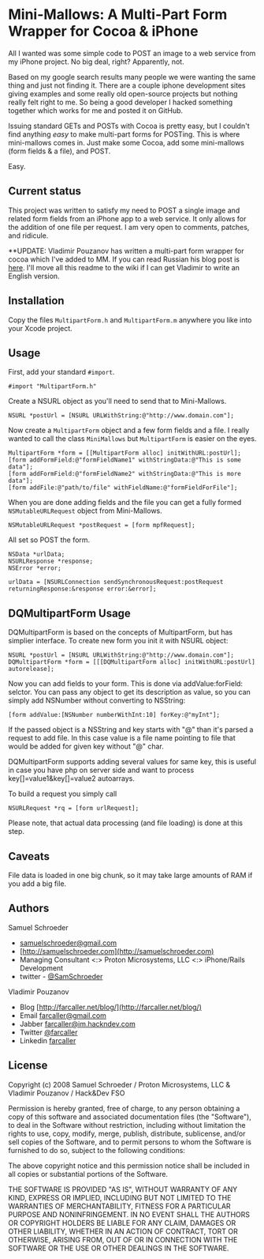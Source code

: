 # Mini-Mallows: A Multi-Part Form Wrapper for Cocoa & iPhone

All I wanted was some simple code to POST an image to a web service from my iPhone project.  No big deal, right?  Apparently, not.

Based on my google search results many people we were wanting the same thing and just not finding it.  There are a couple iphone
development sites giving examples and some really old open-source projects but nothing really felt right to me.  So being a good
developer I hacked something together which works for me and posted it on GitHub.

Issuing standard GETs and POSTs with Cocoa is pretty easy, but I couldn't find anything _easy_ to make multi-part forms for
POSTing.  This is where mini-mallows comes in.  Just make some Cocoa, add some mini-mallows (form fields & a file), and POST.

Easy.

## Current status

This project was written to satisfy my need to POST a single image and related form fields from an iPhone app to a web service.
It only allows for the addition of one file per request.  I am very open to comments, patches, and ridicule.

**UPDATE: Vladimir Pouzanov has written a multi-part form wrapper for cocoa which I've added to MM.  If you can read Russian his blog
post is [here](http://byteflow.hackndev.org/blog/index.php/2008/12/multipartform-data-%D0%B2-cocoa/).  I'll move all this readme to
the wiki if I can get Vladimir to write an English version.

## Installation

Copy the files `MultipartForm.h` and `MultipartForm.m` anywhere you like into your Xcode project.

## Usage

First, add your standard `#import`.

    #import "MultipartForm.h"

Create a NSURL object as you'll need to send that to Mini-Mallows.

    NSURL *postUrl = [NSURL URLWithString:@"http://www.domain.com"];
    
Now create a `MultipartForm` object and a few form fields and a file.  I really wanted to call the class `MiniMallows` but
`MultipartForm` is easier on the eyes.

    MultipartForm *form = [[MultipartForm alloc] initWithURL:postUrl];
    [form addFormField:@"formFieldName1" withStringData:@"This is some data"];
    [form addFormField:@"formFieldName2" withStringData:@"This is more data"];
    [form addFile:@"path/to/file" withFieldName:@"formFieldForFile"];
    
When you are done adding fields and the file you can get a fully formed `NSMutableURLRequest` object from Mini-Mallows.

    NSMutableURLRequest *postRequest = [form mpfRequest];

All set so POST the form.

    NSData *urlData;
    NSURLResponse *response;
    NSError *error;

    urlData = [NSURLConnection sendSynchronousRequest:postRequest returningResponse:&response error:&error];

## DQMultipartForm Usage

DQMultipartForm is based on the concepts of MultipartForm, but has simplier interface. To create new form you init it with NSURL object:

    NSURL *postUrl = [NSURL URLWithString:@"http://www.domain.com"];
    DQMultipartForm *form = [[[DQMultipartForm alloc] initWithURL:postUrl] autorelease];

Now you can add fields to your form. This is done via addValue:forField: selctor. You can pass any object to get its description as value, so you can simply add NSNumber without converting to NSString:

    [form addValue:[NSNumber numberWithInt:10] forKey:@"myInt"];

If the passed object is a NSString and key starts with "@" than it's parsed a request to add file. In this case value is a file name pointing to file that would be added for given key without "@" char.

DQMultipartForm supports adding several values for same key, this is useful in case you have php on server side and want to process key[]=value1&key[]=value2 autoarrays.

To build a request you simply call

    NSURLRequest *rq = [form urlRequest];

Please note, that actual data processing (and file loading) is done at this step.

## Caveats

File data is loaded in one big chunk, so it may take large amounts of RAM if you add a big file.

## Authors

Samuel Schroeder 

* samuelschroeder@gmail.com
* [http://samuelschroeder.com](http://samuelschroeder.com)
* Managing Consultant <:> Proton Microsystems, LLC <:> iPhone/Rails Development
* twitter - [@SamSchroeder](http://twitter.com/SamSchroeder)


Vladimir Pouzanov

* Blog	[http://farcaller.net/blog/](http://farcaller.net/blog/)
* Email	farcaller@gmail.com
* Jabber	farcaller@im.hackndev.com
* Twitter	[@farcaller](http://twitter.com/farcaller)
* Linkedin	[farcaller](http://www.linkedin.com/in/farcaller)

## License

Copyright (c) 2008 Samuel Schroeder / Proton Microsystems, LLC & Vladimir Pouzanov / Hack&Dev FSO

Permission is hereby granted, free of charge, to any person obtaining
a copy of this software and associated documentation files (the
"Software"), to deal in the Software without restriction, including
without limitation the rights to use, copy, modify, merge, publish,
distribute, sublicense, and/or sell copies of the Software, and to
permit persons to whom the Software is furnished to do so, subject to
the following conditions:

The above copyright notice and this permission notice shall be
included in all copies or substantial portions of the Software.

THE SOFTWARE IS PROVIDED "AS IS", WITHOUT WARRANTY OF ANY KIND,
EXPRESS OR IMPLIED, INCLUDING BUT NOT LIMITED TO THE WARRANTIES OF
MERCHANTABILITY, FITNESS FOR A PARTICULAR PURPOSE AND
NONINFRINGEMENT. IN NO EVENT SHALL THE AUTHORS OR COPYRIGHT HOLDERS BE
LIABLE FOR ANY CLAIM, DAMAGES OR OTHER LIABILITY, WHETHER IN AN ACTION
OF CONTRACT, TORT OR OTHERWISE, ARISING FROM, OUT OF OR IN CONNECTION
WITH THE SOFTWARE OR THE USE OR OTHER DEALINGS IN THE SOFTWARE.